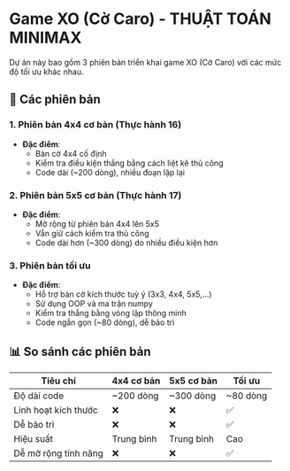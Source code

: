 # Game XO (Cờ Caro) - THUẬT TOÁN MINIMAX

Dự án này bao gồm 3 phiên bản triển khai game XO (Cờ Caro) với các mức độ tối ưu khác nhau.

## 📁 Các phiên bản

### 1. Phiên bản 4x4 cơ bản (Thực hành 16)
- **Đặc điểm**:
  - Bàn cờ 4x4 cố định
  - Kiểm tra điều kiện thắng bằng cách liệt kê thủ công
  - Code dài (~200 dòng), nhiều đoạn lặp lại

### 2. Phiên bản 5x5 cơ bản (Thực hành 17) 
- **Đặc điểm**:
  - Mở rộng từ phiên bản 4x4 lên 5x5
  - Vẫn giữ cách kiểm tra thủ công
  - Code dài hơn (~300 dòng) do nhiều điều kiện hơn

### 3. Phiên bản tối ưu
- **Đặc điểm**:
  - Hỗ trợ bàn cờ kích thước tuỳ ý (3x3, 4x4, 5x5,...)
  - Sử dụng OOP và ma trận numpy
  - Kiểm tra thắng bằng vòng lặp thông minh
  - Code ngắn gọn (~80 dòng), dễ bảo trì

## 📊 So sánh các phiên bản

| Tiêu chí            | 4x4 cơ bản | 5x5 cơ bản | Tối ưu |
|---------------------|------------|------------|--------|
| Độ dài code         | ~200 dòng  | ~300 dòng  | ~80 dòng |
| Linh hoạt kích thước| ❌         | ❌         | ✅      |
| Dễ bảo trì          | ❌         | ❌         | ✅      |
| Hiệu suất           | Trung bình | Trung bình | Cao    |
| Dễ mở rộng tính năng| ❌         | ❌         | ✅      |
